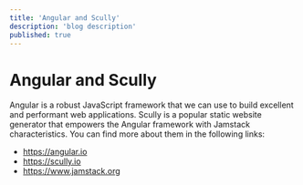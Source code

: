 ```yaml
---
title: 'Angular and Scully'
description: 'blog description'
published: true
---
```


# Angular and Scully
Angular is a robust JavaScript framework that we can use 
to build excellent and performant web applications.
Scully is a popular static website generator that 
empowers the Angular framework with Jamstack 
characteristics.
You can find more about them in the following links:
 - https://angular.io
 - https://scully.io
 - https://www.jamstack.org